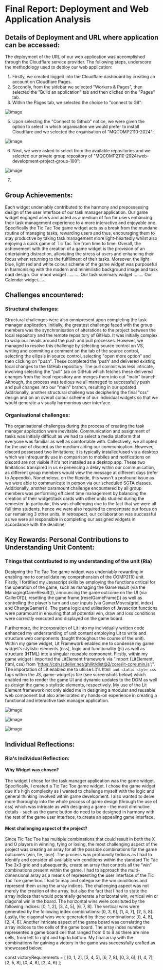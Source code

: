 # Final Report: Deployment and Web Application Analysis


## Details of Deployment and URL where application can be accessed:

The deployment of the URL of our web application was accomplished through the Cloudflare service provider. The following steps, underscore the methodology used to deploy our web application:

1. Firstly, we created logged into the Cloudflare dashboard by creating an account on Cloudflare Pages.
2. Secondly, from the sidebar we selected "Workers & Pages", then selected the "Build an application" tab and then clicked on the "Pages" tab.
3. Within the Pages tab, we selected the choice to "connect to Git":

![image](https://github.com/MQCOMP2110-2024/web-development-project-group-100/assets/141375524/cc006228-73f5-4d29-a6d7-cd6817b0f610)





5. Upon selecting the "Connect to Github" notice, we were given the option to select in which organisation we would prefer to install Cloudflare and we selected the organisation of "MQCOMP2110-2024":

![image](https://github.com/MQCOMP2110-2024/web-development-project-group-100/assets/141375524/8dc907a5-bf18-4829-8613-b75d239fa35e)

6. Next, we were asked to select from the available repositories and we selected our private group repository of "MQCOMP2110-2024/web-development-project-group-100":

![image](https://github.com/MQCOMP2110-2024/web-development-project-group-100/assets/141375524/3e6d79a7-fca3-4b90-9c87-8e3fad161c6c)


  
7. 



## Group Achievements:

Each widget undeniably contributed to the harmony and prepossessing design of the user interface of our task manager application. Our game widget engaged users and acted as a medium of fun for users enhancing their task management experience to a more interactive and enjoyable one. Specifically the Tic Tac Toe game widget acts as a break from the mundane routine of managing tasks, rewarding users and thus, encouraging them to stay productive by taking task management more light-heartedly whilst also enjoying a quick game of Tic Tac Toe from time to time. Overall, the achievement with the creation of  a game widget is the provision of an entertaining distraction, alleviating the stress of users and enhancing their focus when returning to the fulfillment of their tasks. Moreover, the light blue, light red and white colour scheme of the game widget was purposeful in harmonising with the modern and minimilistic background image and task card design. Our mood widget .......... Our task summary widget ........ Our Calendar widget......

## Challenges encountered:

### Structural challenges:

Structural challenges were also omnipresent upon completing the task manager application. Initially, the greatest challenge faced with the group members was the synchronisation of alterations to the project between the local repository and the remote repository of GitHub. It was initially complex to wrap our heads around the push and pull processes. However, we managed to resolve this challenge by selecting source control on VS, writing and commiting a comment on the tab of the source control, selecting the ellipsis in source control, selecting "open more option" and then clicking on "push". These completed the 'push' and delivered existing local changes to the GitHub repository. The pull commit was less intricate, involving selecting the "pull" tab on GitHub which fetches these delivered changes from the local repository and merges them into out "main" branch. Although, the process was tedious we all managed to successfully push and pull changes into our "main" branch, resulting in our updated. Additionally, another structural challeng was deciphering the final "css" design and on an overall colour scheme of our individual widgets so that we would generate a visually harmonious user interface. 



### Organisational challenges:

The organisational challenges during the process of creating the task manager application were inevitable. Communication and assignment of tasks was initially difficult as we had to select a media platform that everyone was familiar as well as comfortable with. Collectively, we all opted for the use of discord as the medium aiding our communication. However, discord possessed two limitations; it is typically installed/used via a desktop which we infrequently use in comparison to mobiles and notifications on discord are not visible if it's not installed as a desktop app. These two limitations transpired in us experiencing a delay within our communication, as different group members would view the message at different days (refer to Appendix). Nonetheless, on the flipside, this wasn't a profound issue as we were able to communicate in person via our scheduled SGTA classes. Additionally, another paramount challenge encountered by all group members was performing efficient time management by balancing the creation of their widget/task cards with other units studied during the semester. In particular, this was challenging due to the fact that we were all full time students, hence we were also required to concentrate our focus on our remaining 3 other units. In retrospect, our collaboration was successful as we were all responsible in completing our assigned widgets in accordance with the deadline. 


## Key Rewards: Personal Contributions to Understanding Unit Content:

### Things that contributed to my understanding of the unit (Ria)

Designing the Tic Tac Toe game widget was undeniably rewarding in enabling me to consolidate my comprehension of the COMP2110 unit. Firstly, I fortified my Javascript skills by employing the functions critical for the operation of the game, such as managing the Game result (via the ManagingGameResult()), announcing the game outcome on the UI (via CallerOf()), resetting the game frame (resetGameFrame()) as well as controlling the player's turn and user inputs (via GamerMoves(grid, index) and ChangeGamer()). The game logic and utilisation of Javascript functions were paramount in ensuring that all potential win, draw and loss conditions were correctly executed and displayed on the game board. 

Furthermore, the incorporation of Lit into my individually written code enhanced my understanding of unit content employing Lit to write and structure web components (taught throughout the course of the unit). Within my game widget, Lit Framework enabled me to condense my game widget's stylistic elements (css), logic and functionality (js) as well as structure (HTML) into a singular reusable component. Firstly, within my game widget I imported the LitElement framework via "import {LitElement, html, css} from 'https://cdn.jsdelivr.net/gh/lit/dist@2/core/lit-core.min.js';". The importation of Lit enabled me to utilise Lit's html` and static style css` tags within the JS, game-widget.js file (see screenshots below) which enabled me to render the game UI and dynamic updates to the DOM as well as design the game's stylistic elements, respectively. My use of the Lit Element framework not only aided me in designing a modular and reusable web component but also ameliorated my hands-on experience in creating a functional and interactive task manager application. 

![image](https://github.com/MQCOMP2110-2024/web-development-project-group-100/assets/141375524/c62a3553-16c1-4752-b6f8-d7d05537e1dd)

![image](https://github.com/MQCOMP2110-2024/web-development-project-group-100/assets/141375524/4dfe59c8-dc38-4371-8c77-226af00bf71a)


![image](https://github.com/MQCOMP2110-2024/web-development-project-group-100/assets/141375524/23d13a1f-782a-43ff-a571-5f887b25bb40)



## Individual Reflections:

### Ria's Individual Reflection:

#### Why Widget was chosen?

The widget I chose for the task manager application was the game widget. Specifically, I created a Tic Tac Toe game widget.  I chose the game widget due it's high complexity as I wanted to challenge myself with the logic and general thinking involved within game development. I also wanted to delve more thoroughly into the whole process of game design (through the use of css) which was intricate as with designing a game - the most diminutive details - such as the game button do need to be designed in harmony with the rest of the game user interface, to create an appealing game interface. 

#### Most challenging aspect of the project?

Since Tic Tac Toe has multiple combinations that could result in both the X and O players in winning, tying or losing, the most challenging aspect of the project was creating an array for all the possible combinations for the game outcomes (win, tie, lose). The process was profoundly tedious as I had to identify and consider all available win conditions within the standard Tic Tac Toe 3x3 grid and subsequently, create an array that controls all the "win" combinations present within the game. I had to approach the multi-dimensional array as a means of representing the user interface of the Tic Tac Toe game box. I had to map and categorise the win conditions and represent them using the array indices. The challenging aspect was not merely the creation of the array, but also the fact that I had to state the array indices that would potentially generate a horizontal win, vertical win or diagonal win in the board. The horizontal wins were consituted by the following indices: [0, 1, 2], [3, 4, 5], [6, 7, 8]. The vertical wins were generated by the following index combinations:  [0, 3, 6], [1, 4, 7], [2, 5, 8]. Lastly, the diagonal wins were generated by these combinations: [0, 4, 8], [2, 4, 6]. Another intricate aspect of the game board was correlating the array indices to the cells of the game board. The array index numbers represented a game board cell that ranged from 0 to 8 as there are nine cells, from left to right and top to bottom. My final array with the combinations for gaining a victory in the game was successfully crafted as showcased below:

 const victoryRequirements = [
    [0, 1, 2],
    [3, 4, 5],
    [6, 7, 8],
    [0, 3, 6],
    [1, 4, 7],
    [2, 5, 8],
    [0, 4, 8],
    [2, 4, 6]
  ];





